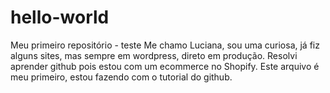 # hello-world
Meu primeiro repositório - teste
Me chamo Luciana, sou uma curiosa, já fiz alguns sites, mas sempre em wordpress, direto em produção. Resolvi aprender github pois estou com um ecommerce no Shopify. Este arquivo é meu primeiro, estou fazendo com o tutorial do github.
